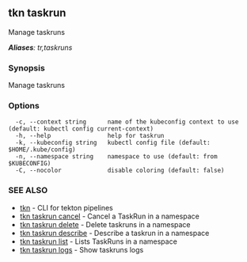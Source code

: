 ## tkn taskrun

Manage taskruns

***Aliases**: tr,taskruns*

### Synopsis

Manage taskruns

### Options

```
  -c, --context string      name of the kubeconfig context to use (default: kubectl config current-context)
  -h, --help                help for taskrun
  -k, --kubeconfig string   kubectl config file (default: $HOME/.kube/config)
  -n, --namespace string    namespace to use (default: from $KUBECONFIG)
  -C, --nocolor             disable coloring (default: false)
```

### SEE ALSO

* [tkn](tkn.md)	 - CLI for tekton pipelines
* [tkn taskrun cancel](tkn_taskrun_cancel.md)	 - Cancel a TaskRun in a namespace
* [tkn taskrun delete](tkn_taskrun_delete.md)	 - Delete taskruns in a namespace
* [tkn taskrun describe](tkn_taskrun_describe.md)	 - Describe a taskrun in a namespace
* [tkn taskrun list](tkn_taskrun_list.md)	 - Lists TaskRuns in a namespace
* [tkn taskrun logs](tkn_taskrun_logs.md)	 - Show taskruns logs

